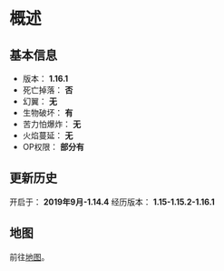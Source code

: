 # 概述

## 基本信息

+ 版本： **1.16.1**
+ 死亡掉落： **否**
+ 幻翼： **无**
+ 生物破坏： **有**
+ 苦力怕爆炸： **无**
+ 火焰蔓延： **无**
+ OP权限： **部分有**

## 更新历史

开启于： **2019年9月-1.14.4**
经历版本： **1.15-1.15.2-1.16.1**

## 地图

前往[地图](./map)。
